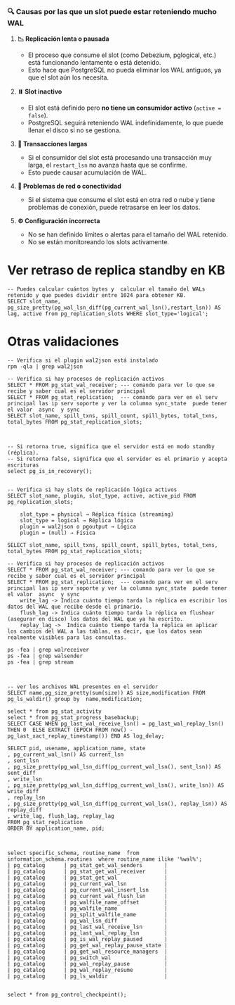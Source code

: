 ### 🔍 **Causas por las que un slot puede estar reteniendo mucho WAL**

1. **📉 Replicación lenta o pausada**
   - El proceso que consume el slot (como Debezium, pglogical, etc.) está funcionando lentamente o está detenido.
   - Esto hace que PostgreSQL no pueda eliminar los WAL antiguos, ya que el slot aún los necesita.

2. **⏸️ Slot inactivo**
   - El slot está definido pero **no tiene un consumidor activo** (`active = false`).
   - PostgreSQL seguirá reteniendo WAL indefinidamente, lo que puede llenar el disco si no se gestiona.

3. **🔁 Transacciones largas**
   - Si el consumidor del slot está procesando una transacción muy larga, el `restart_lsn` no avanza hasta que se confirme.
   - Esto puede causar acumulación de WAL.

4. **🧱 Problemas de red o conectividad**
   - Si el sistema que consume el slot está en otra red o nube y tiene problemas de conexión, puede retrasarse en leer los datos.

5. **⚙️ Configuración incorrecta**
   - No se han definido límites o alertas para el tamaño del WAL retenido.
   - No se están monitoreando los slots activamente.
  
   

 # Ver retraso de replica standby en KB
 ```
-- Puedes calcular cuántos bytes y  calcular el tamaño del WALs retenido y que puedes dividir entre 1024 para obtener KB.
SELECT slot_name, pg_size_pretty(pg_wal_lsn_diff(pg_current_wal_lsn(),restart_lsn)) AS lag, active from pg_replication_slots WHERE slot_type='logical';
```

# Otras validaciones
```
-- Verifica si el plugin wal2json está instalado
rpm -qla | grep wal2json

-- Verifica si hay procesos de replicación activos
SELECT * FROM pg_stat_wal_receiver; --- comando para ver lo que se recibe y saber cual es el servidor principal
SELECT * FROM pg_stat_replication;  --- comando para ver en el serv principal las ip serv soporte y ver la columna sync_state  puede tener el valor  async  y sync
SELECT slot_name, spill_txns, spill_count, spill_bytes, total_txns, total_bytes FROM pg_stat_replication_slots;



-- Si retorna true, significa que el servidor está en modo standby (réplica).
-- Si retorna false, significa que el servidor es el primario y acepta escrituras
select pg_is_in_recovery();


-- Verifica si hay slots de replicación lógica activos
SELECT slot_name, plugin, slot_type, active, active_pid FROM pg_replication_slots;

	slot_type = physical → Réplica física (streaming)
	slot_type = logical → Réplica lógica
	plugin = wal2json o pgoutput → Lógica
	plugin = (null) → Física

SELECT slot_name, spill_txns, spill_count, spill_bytes, total_txns, total_bytes FROM pg_stat_replication_slots;

-- Verifica si hay procesos de replicación activos
SELECT * FROM pg_stat_wal_receiver; --- comando para ver lo que se recibe y saber cual es el servidor principal
SELECT * FROM pg_stat_replication;  --- comando para ver en el serv principal las ip serv soporte y ver la columna sync_state  puede tener el valor  async  y sync
	write_lag -> Indica cuánto tiempo tarda la réplica en escribir los datos del WAL que recibe desde el primario.
	flush_lag -> Indica cuánto tiempo tarda la réplica en flushear (asegurar en disco) los datos del WAL que ya ha escrito. 
	replay_lag ->  Indica cuánto tiempo tarda la réplica en aplicar los cambios del WAL a las tablas, es decir, que los datos sean realmente visibles para las consultas.

ps -fea | grep walreceiver
ps -fea | grep walsender
ps -fea | grep stream



-- ver los archivos WAL presentes en el servidor
SELECT name,pg_size_pretty(sum(size)) AS size,modification FROM pg_ls_waldir() group by  name,modification;

select * from pg_stat_activity 
select * from pg_stat_progress_basebackup;
SELECT CASE WHEN pg_last_wal_receive_lsn() = pg_last_wal_replay_lsn()   THEN 0  ELSE EXTRACT (EPOCH FROM now() - pg_last_xact_replay_timestamp()) END AS log_delay;

SELECT pid, usename, application_name, state
, pg_current_wal_lsn() AS current_lsn
, sent_lsn
, pg_size_pretty(pg_wal_lsn_diff(pg_current_wal_lsn(), sent_lsn)) AS sent_diff
, write_lsn
, pg_size_pretty(pg_wal_lsn_diff(pg_current_wal_lsn(), write_lsn)) AS write_diff
, replay_lsn
, pg_size_pretty(pg_wal_lsn_diff(pg_current_wal_lsn(), replay_lsn)) AS replay_diff
, write_lag, flush_lag, replay_lag
FROM pg_stat_replication
ORDER BY application_name, pid;



select specific_schema, routine_name  from  information_schema.routines  where routine_name ilike '%wal%';
| pg_catalog      | pg_stat_get_wal_senders       |
| pg_catalog      | pg_stat_get_wal_receiver      |
| pg_catalog      | pg_stat_get_wal               |
| pg_catalog      | pg_current_wal_lsn            |
| pg_catalog      | pg_current_wal_insert_lsn     |
| pg_catalog      | pg_current_wal_flush_lsn      |
| pg_catalog      | pg_walfile_name_offset        |
| pg_catalog      | pg_walfile_name               |
| pg_catalog      | pg_split_walfile_name         |
| pg_catalog      | pg_wal_lsn_diff               |
| pg_catalog      | pg_last_wal_receive_lsn       |
| pg_catalog      | pg_last_wal_replay_lsn        |
| pg_catalog      | pg_is_wal_replay_paused       |
| pg_catalog      | pg_get_wal_replay_pause_state |
| pg_catalog      | pg_get_wal_resource_managers  |
| pg_catalog      | pg_switch_wal                 |
| pg_catalog      | pg_wal_replay_pause           |
| pg_catalog      | pg_wal_replay_resume          |
| pg_catalog      | pg_ls_waldir                  |


select * from pg_control_checkpoint();

```

